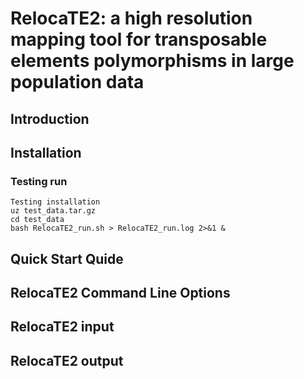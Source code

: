 # RelocaTE2: a high resolution mapping tool for transposable elements polymorphisms in large population data

## Introduction

## Installation

### Testing run
```shell
Testing installation
uz test_data.tar.gz
cd test_data
bash RelocaTE2_run.sh > RelocaTE2_run.log 2>&1 &
```

## Quick Start Quide



## RelocaTE2 Command Line Options

## RelocaTE2 input

## RelocaTE2 output

## 
